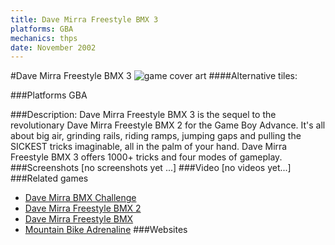 ```yaml
---
title: Dave Mirra Freestyle BMX 3
platforms: GBA
mechanics: thps
date: November 2002
---
```

#Dave Mirra Freestyle BMX 3
![game cover art](//images.igdb.com/igdb/image/upload/t_cover_big/pw9pay2raost8jycijin.jpg "Logo Title Text 1")
####Alternative tiles:

###Platforms
GBA

###Description:
Dave Mirra Freestyle BMX 3 is the sequel to the revolutionary Dave Mirra Freestyle BMX 2 for the Game Boy Advance. It's all about big air, grinding rails, riding ramps, jumping gaps and pulling the SICKEST tricks imaginable, all in the palm of your hand. Dave Mirra Freestyle BMX 3 offers 1000+ tricks and four modes of gameplay.
###Screenshots
[no screenshots yet ...]
###Video
[no videos yet...]
###Related games
* [Dave Mirra BMX Challenge](/games/dave-mirra-bmx-challenge-4794/)
* [Dave Mirra Freestyle BMX 2](/games/dave-mirra-freestyle-bmx-2-3871/)
* [Dave Mirra Freestyle BMX](/games/dave-mirra-freestyle-bmx-26012/)
* [Mountain Bike Adrenaline](/games/mountain-bike-adrenaline-27578/)
###Websites

